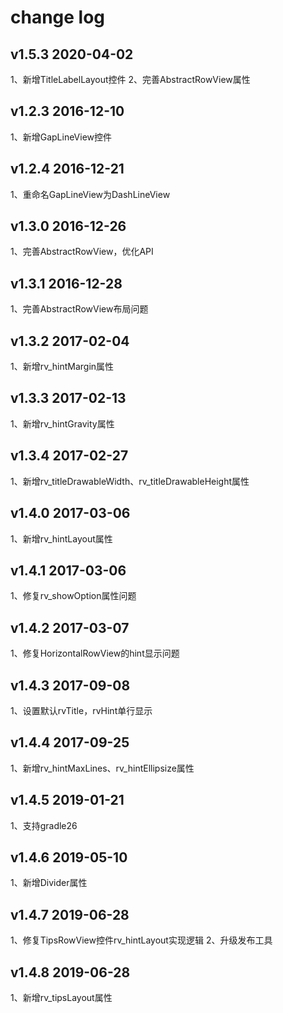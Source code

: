 change log
==========
v1.5.3 2020-04-02
-----------------
1、新增TitleLabelLayout控件
2、完善AbstractRowView属性

v1.2.3  2016-12-10
------------------
1、新增GapLineView控件

v1.2.4  2016-12-21
------------------
1、重命名GapLineView为DashLineView

v1.3.0  2016-12-26
------------------
1、完善AbstractRowView，优化API

v1.3.1  2016-12-28
------------------
1、完善AbstractRowView布局问题

v1.3.2 2017-02-04
------------------
1、新增rv_hintMargin属性

v1.3.3 2017-02-13
------------------
1、新增rv_hintGravity属性

v1.3.4 2017-02-27
------------------
1、新增rv_titleDrawableWidth、rv_titleDrawableHeight属性

v1.4.0 2017-03-06
------------------
1、新增rv_hintLayout属性

v1.4.1 2017-03-06
------------------
1、修复rv_showOption属性问题

v1.4.2 2017-03-07
------------------
1、修复HorizontalRowView的hint显示问题

v1.4.3 2017-09-08
------------------
1、设置默认rvTitle，rvHint单行显示

v1.4.4 2017-09-25
------------------
1、新增rv_hintMaxLines、rv_hintEllipsize属性

v1.4.5 2019-01-21
------------------
1、支持gradle26

v1.4.6 2019-05-10
------------------
1、新增Divider属性

v1.4.7 2019-06-28
------------------
1、修复TipsRowView控件rv_hintLayout实现逻辑
2、升级发布工具

v1.4.8 2019-06-28
------------------
1、新增rv_tipsLayout属性
